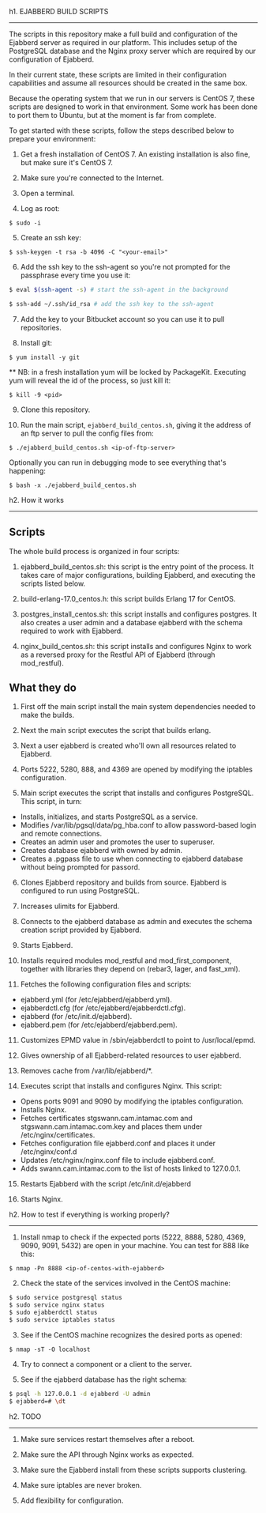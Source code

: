 h1. EJABBERD BUILD SCRIPTS

----

The scripts in this repository make a full build and configuration of the Ejabberd server as required in our platform. This includes setup of the PostgreSQL database and the Nginx proxy server which are required by our configuration of Ejabberd.

In their current state, these scripts are limited in their configuration capabilities and assume all resources should be created in the same box. 

Because the operating system that we run in our servers is CentOS 7, these scripts are designed to work in that environment. Some work has been done to port them to Ubuntu, but at the moment is far from complete. 

To get started with these scripts, follow the steps described below to prepare your environment:

1. Get a fresh installation of CentOS 7. An existing installation is also fine, but make sure it's CentOS 7.

2.  Make sure you're connected to the Internet. 

3. Open a terminal. 

4. Log as root:

`$ sudo -i`

5. Create an ssh key:

`$ ssh-keygen -t rsa -b 4096 -C "<your-email>"`

6. Add the ssh key to the ssh-agent so you're not prompted for the passphrase every time you use it:

```bash 
$ eval $(ssh-agent -s) # start the ssh-agent in the background

$ ssh-add ~/.ssh/id_rsa # add the ssh key to the ssh-agent 
```

7. Add the key to your Bitbucket account so you can use it to pull repositories. 

8. Install git:

`$ yum install -y git`

** NB: in a fresh installation yum will be locked by PackageKit. Executing yum will reveal the id of the process, so just kill it:

`$ kill -9 <pid>`

9. Clone this repository.

10. Run the main script, `ejabberd_build_centos.sh`, giving it the address of an ftp server to pull the config files from:

`$ ./ejabberd_build_centos.sh <ip-of-ftp-server>`

Optionally you can run in debugging mode to see everything that's happening:

`$ bash -x ./ejabberd_build_centos.sh`


h2. How it works

----

## Scripts 

The whole build process is organized in four scripts:

1. ejabberd_build_centos.sh: this script is the entry point of the process. It takes care of major configurations, building Ejabberd, and executing the scripts listed below.

2. build-erlang-17.0_centos.h: this script builds Erlang 17 for CentOS.

3. postgres_install_centos.sh: this script installs and configures postgres. It also creates a user admin and a database ejabberd with the schema required to work with Ejabberd.

4. nginx_build_centos.sh: this script installs and configures Nginx to work as a reversed proxy for the Restful API of Ejabberd (through mod_restful).

## What they do

1. First off the main script install the main system dependencies needed to make the builds.

2. Next the main script executes the script that builds erlang.

3. Next a user ejabberd is created who'll own all resources related to Ejabberd.

4. Ports 5222, 5280, 888, and 4369 are opened by modifying the iptables configuration.

5. Main script executes the script that installs and configures PostgreSQL. This script, in turn:

- Installs, initializes, and starts PostgreSQL as a service.
- Modifies /var/lib/pgsql/data/pg_hba.conf to allow password-based login and remote connections.
- Creates an admin user and promotes the user to superuser.
- Creates database ejabberd with owned by admin. 
- Creates a .pgpass file to use when connecting to ejabberd database without being prompted for passord.

6. Clones Ejabberd repository and builds from source. Ejabberd is configured to run using PostgreSQL. 

7. Increases ulimits for Ejabberd.

8. Connects to the ejabberd database as admin and executes the schema creation script provided by Ejabberd.

9. Starts Ejabberd.

10. Installs required modules mod_restful and mod_first_component, together with libraries they depend on (rebar3, lager, and fast_xml).

11. Fetches the following configuration files and scripts:

- ejabberd.yml (for /etc/ejabberd/ejabberd.yml).
- ejabberdctl.cfg (for /etc/ejabberd/ejabberdctl.cfg).
- ejabberd (for /etc/init.d/ejabberd).
- ejabberd.pem (for /etc/ejabberd/ejabberd.pem).

11. Customizes EPMD value in /sbin/ejabberdctl to point to /usr/local/epmd.

12. Gives ownership of all Ejabberd-related resources to user ejabberd.

13. Removes cache from /var/lib/ejabberd/*.

14. Executes script that installs and configures Nginx. This script:

- Opens ports 9091 and 9090 by modifying the iptables configuration.
- Installs Nginx.
- Fetches certificates stgswann.cam.intamac.com and stgswann.cam.intamac.com.key and places them under /etc/nginx/certificates.
- Fetches configuration file ejabberd.conf and places it under /etc/nginx/conf.d
- Updates /etc/nginx/nginx.conf file to include ejabberd.conf.
- Adds swann.cam.intamac.com to the list of hosts linked to 127.0.0.1. 

15. Restarts Ejabberd with the script /etc/init.d/ejabberd

16. Starts Nginx.

h2. How to test if everything is working properly?

----

1. Install nmap to check if the expected ports (5222, 8888, 5280, 4369, 9090, 9091, 5432) are open in your machine. You can test for 888 like this: 

`$ nmap -Pn 8888 <ip-of-centos-with-ejabberd>`

2. Check the state of the services involved in the CentOS machine:

```bash
$ sudo service postgresql status
$ sudo service nginx status
$ sudo ejabberdctl status
$ sudo service iptables status
```

3. See if the CentOS machine recognizes the desired ports as opened:

`$ nmap -sT -O localhost`

4. Try to connect a component or a client to the server. 

5. See if the ejabberd database has the right schema:

```bash
$ psql -h 127.0.0.1 -d ejabberd -U admin
$ ejabberd=# \dt
```

h2. TODO

----

1. Make sure services restart themselves after a reboot.

2. Make sure the API through Nginx works as expected.

3. Make sure the Ejabberd install from these scripts supports clustering.

4. Make sure iptables are never broken. 

5. Add flexibility for configuration. 

